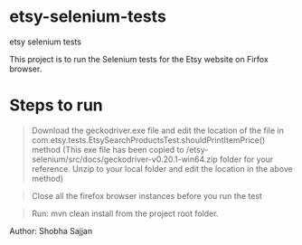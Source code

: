 # etsy-selenium-tests
etsy selenium tests

This project is to run the Selenium tests for the Etsy website on Firfox browser. 

# Steps to run
> Download the geckodriver.exe file and edit the location of the file in com.etsy.tests.EtsySearchProductsTest.shouldPrintItemPrice() method
(This exe file has been copied to /etsy-selenium/src/docs/geckodriver-v0.20.1-win64.zip folder for your reference. 
> Unzip to your local folder and edit the location in the above method)

> Close all the firefox browser instances before you run the test

> Run: mvn clean install from the project root folder.



Author: Shobha Sajjan
